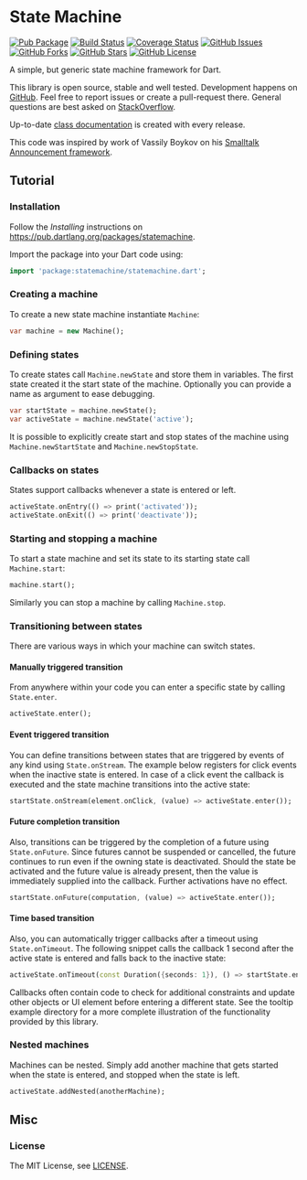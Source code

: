 State Machine
=============

[![Pub Package](https://img.shields.io/pub/v/statemachine.svg)](https://pub.dartlang.org/packages/statemachine)
[![Build Status](https://travis-ci.org/renggli/dart-statemachine.svg)](https://travis-ci.org/renggli/dart-statemachine)
[![Coverage Status](https://coveralls.io/repos/renggli/dart-statemachine/badge.svg)](https://coveralls.io/r/renggli/dart-statemachine)
[![GitHub Issues](https://img.shields.io/github/issues/renggli/dart-statemachine.svg)](https://github.com/renggli/dart-statemachine/issues)
[![GitHub Forks](https://img.shields.io/github/forks/renggli/dart-statemachine.svg)](https://github.com/renggli/dart-statemachine/network)
[![GitHub Stars](https://img.shields.io/github/stars/renggli/dart-statemachine.svg)](https://github.com/renggli/dart-statemachine/stargazers)
[![GitHub License](https://img.shields.io/badge/license-MIT-blue.svg)](https://raw.githubusercontent.com/renggli/dart-statemachine/master/LICENSE)

A simple, but generic state machine framework for Dart.

This library is open source, stable and well tested. Development happens on [GitHub](https://github.com/renggli/dart-statemachine). Feel free to report issues or create a pull-request there. General questions are best asked on [StackOverflow](http://stackoverflow.com/questions/tagged/statemachine+dart).

Up-to-date [class documentation](http://www.dartdocs.org/documentation/statemachine/latest/index.html) is created with every release.

This code was inspired by work of Vassily Boykov on his [Smalltalk Announcement framework](http://www.cincomsmalltalk.com/userblogs/vbykov/blogView?searchCategory=Announcements%20Framework).

Tutorial
--------

### Installation

Follow the _Installing_ instructions on https://pub.dartlang.org/packages/statemachine.

Import the package into your Dart code using:

```dart
import 'package:statemachine/statemachine.dart';
```

### Creating a machine

To create a new state machine instantiate `Machine`:

```dart
var machine = new Machine();
```

### Defining states

To create states call `Machine.newState` and store them in variables. The first state created it the start state of the machine. Optionally you can provide a name as argument to ease debugging.

```dart
var startState = machine.newState();
var activeState = machine.newState('active');
```

It is possible to explicitly create start and stop states of the machine using `Machine.newStartState` and `Machine.newStopState`.

### Callbacks on states

States support callbacks whenever a state is entered or left.

```dart
activeState.onEntry(() => print('activated'));
activeState.onExit(() => print('deactivate'));
```

### Starting and stopping a machine

To start a state machine and set its state to its starting state call `Machine.start`:

```dart
machine.start();
```

Similarly you can stop a machine by calling `Machine.stop`.

### Transitioning between states

There are various ways in which your machine can switch states.

#### Manually triggered transition

From anywhere within your code you can enter a specific state by calling `State.enter`.

```dart
activeState.enter();
```

#### Event triggered transition

You can define transitions between states that are triggered by events of any kind using `State.onStream`. The example below registers for click events when the inactive state is entered. In case of a click event the callback is executed and the state machine transitions into the active state:

```dart
startState.onStream(element.onClick, (value) => activeState.enter());
```

#### Future completion transition

Also, transitions can be triggered by the completion of a future using `State.onFuture`. Since futures cannot be suspended or cancelled, the future continues to run even if the owning state is deactivated. Should the state be activated and the future value is already present, then the value is immediately supplied into the callback. Further activations have no effect.

```dart
startState.onFuture(computation, (value) => activeState.enter());
```

#### Time based transition

Also, you can automatically trigger callbacks after a timeout using `State.onTimeout`. The following snippet calls the callback 1 second after the active state is entered and falls back to the inactive state:

```dart
activeState.onTimeout(const Duration({seconds: 1}), () => startState.enter());
```

Callbacks often contain code to check for additional constraints and update other objects or UI element before entering a different state. See the tooltip example directory for a more complete illustration of the functionality provided by this library.

### Nested machines

Machines can be nested. Simply add another machine that gets started when the state is entered, and stopped when the state is left.

```dart
activeState.addNested(anotherMachine);
```

Misc
----

### License

The MIT License, see [LICENSE](https://github.com/renggli/dart-statemachine/raw/master/LICENSE).
